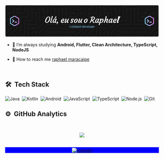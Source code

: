 <img src="./github-header.png" class="center" />

</p>

- 🌱  I’m always studying **Android, Flutter, Clean Architecture, TypeScript, NodeJS**

- 🚀  How to reach me  [raphael maracaipe](raphaelmaracaipe@gmail.com)

<br>

## 🛠 &nbsp;Tech Stack

![Java](https://img.shields.io/badge/-Java-151515?style=flat&logo=java)&nbsp;
![Kotlin](https://img.shields.io/badge/-Kotlin-151515?style=flat&logo=kotlin)&nbsp;
![Android](https://img.shields.io/badge/-Android-151515?style=flat&logo=android)&nbsp;
![JavaScript](https://img.shields.io/badge/-JavaScript-151515?style=flat&logo=javascript)&nbsp;
![TypeScript](https://img.shields.io/badge/-TypeScript-151515?style=flat&logo=typescript)&nbsp;
![Node.js](https://img.shields.io/badge/-Node.js-151515?style=flat&logo=node.js)&nbsp;
![Git](https://img.shields.io/badge/-Git-151515?style=flat&logo=git)&nbsp;

## ⚙️ &nbsp;GitHub Analytics
<br>

<p align="center">
  <img src="https://github-readme-stats.vercel.app/api?username=raphaelmaracaipe&show_icons=true&theme=dark">
</p>

##

<p align="center" style="background:blue">
  <a href="https://www.linkedin.com/in/raphaelmaracaipe/" target="_blank">
    <img align="center" src="https://img.shields.io/badge/-raphaelmaracaipe-151515?style=flat&logo=linkedin" alt="linkedin"/>
  </a>
</p>
